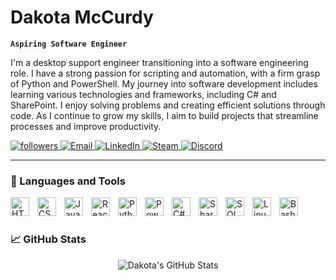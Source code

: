 # Dakota McCurdy

**`Aspiring Software Engineer`**

I'm a desktop support engineer transitioning into a software engineering role. I have a strong passion for scripting and automation, with a firm grasp of Python and PowerShell. My journey into software development includes learning various technologies and frameworks, including C# and SharePoint. I enjoy solving problems and creating efficient solutions through code. As I continue to grow my skills, I aim to build projects that streamline processes and improve productivity.

<p align="left">
	<a href="https://github.com/mccurdyd?tab=followers">
		<img alt="followers" title="Follow me on Github" src="https://custom-icon-badges.demolab.com/github/followers/mccurdyd?color=236ad3&labelColor=1155ba&style=for-the-badge&logo=person-add&label=Follow&logoColor=white" />
	</a>
	<a href="mailto:dakotamccurdy2015@gmail.com">
		<img alt="Email" title="Email me" src="https://img.shields.io/badge/Email-dakotamccurdy2015@gmail.com-D14836?logo=gmail&logoColor=white" />
	</a>
	<a href="https://www.linkedin.com/in/dakotamccurdy">
		<img alt="LinkedIn" title="Connect on LinkedIn" src="https://img.shields.io/badge/LinkedIn-Your%20LinkedIn%20Profile-0077B5?logo=linkedin&logoColor=white" />
	</a>
	<a href="https://steamcommunity.com/profiles/76561199005559013/">
		<img alt="Steam" title="Steam Profile" src="https://img.shields.io/badge/Steam-Your%20Steam%20Profile-000000?logo=steam&logoColor=white" />
	</a>
	<a href="https://discord.com/users/itsmccurdy">
		<img alt="Discord" title="Discord Profile" src="https://img.shields.io/badge/Discord-itsmccurdy-7289DA?logo=discord&logoColor=white" />
	</a>
</p>


---

### 🧰 Languages and Tools

<img align="left" alt="HTML" width="30px" style="padding-right:10px;" src="https://cdn.jsdelivr.net/gh/devicons/devicon/icons/html5/html5-plain.svg" />
<img align="left" alt="CSS" width="30px" style="padding-right:10px;" src="https://cdn.jsdelivr.net/gh/devicons/devicon/icons/css3/css3-plain.svg" />
<img align="left" alt="JavaScript" width="30px" style="padding-right:10px;" src="https://cdn.jsdelivr.net/gh/devicons/devicon/icons/javascript/javascript-plain.svg" />
<img align="left" alt="React" width="30px" style="padding-right:10px;" src="https://cdn.jsdelivr.net/gh/devicons/devicon/icons/react/react-original.svg" />
<img align="left" alt="Python" width="30px" style="padding-right:10px;" src="https://cdn.jsdelivr.net/gh/devicons/devicon/icons/python/python-plain.svg" />
<img align="left" alt="PowerShell" width="30px" style="padding-right:10px;" src="https://cdn.jsdelivr.net/gh/devicons/devicon/icons/powershell/powershell-original.svg" />
<img align="left" alt="C#" width="30px" style="padding-right:10px;" src="https://cdn.jsdelivr.net/gh/devicons/devicon/icons/csharp/csharp-original.svg" />
<img align="left" alt="SharePoint" width="30px" style="padding-right:10px;" src="https://cdn.jsdelivr.net/gh/devicons/devicon/icons/sharepoint/sharepoint-original.svg" />
<img align="left" alt="SQL" width="30px" style="padding-right:10px;" src="https://cdn.jsdelivr.net/gh/devicons/devicon/icons/mysql/mysql-original.svg" />
<img align="left" alt="Linux" width="30px" style="padding-right:10px;" src="https://cdn.jsdelivr.net/gh/devicons/devicon/icons/linux/linux-original.svg" />
<img align="left" alt="Bash" width="30px" style="padding-right:10px;" src="https://cdn.jsdelivr.net/gh/devicons/devicon/icons/bash/bash-original.svg" />

<br />

#

### 📈 GitHub Stats

<p align="center">
	<img src="https://github-readme-stats.vercel.app/api?username=mccurdyd&show_icons=true&theme=dark" alt="Dakota's GitHub Stats" />
</p>

#
<!--
<details>
	<summary><h3>👨‍💻 Dakota's Coding Journey</h3></summary>
	I started my coding journey while working as a Desktop Support Engineer. I began learning PowerShell to automate tasks and streamline processes. I then transitioned into Python to expand my scripting capabilities. I have since learned HTML, CSS, and JavaScript to build web applications. I am currently learning C# and SharePoint to develop enterprise applications. I am excited to continue growing my skills and building projects that solve real-world problems.
</details>

